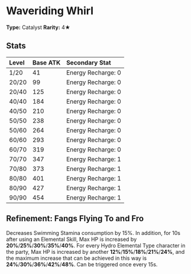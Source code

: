 # Waveriding Whirl

**Type:** Catalyst
**Rarity:** 4★

## Stats

| Level | Base ATK | Secondary Stat |
| :--- | :--- | :--- |
| 1/20 | 41 | Energy Recharge: 0 |
| 20/20 | 99 | Energy Recharge: 0 |
| 20/40 | 125 | Energy Recharge: 0 |
| 40/40 | 184 | Energy Recharge: 0 |
| 40/50 | 210 | Energy Recharge: 0 |
| 50/50 | 238 | Energy Recharge: 0 |
| 50/60 | 264 | Energy Recharge: 0 |
| 60/60 | 293 | Energy Recharge: 0 |
| 60/70 | 319 | Energy Recharge: 0 |
| 70/70 | 347 | Energy Recharge: 1 |
| 70/80 | 373 | Energy Recharge: 1 |
| 80/80 | 401 | Energy Recharge: 1 |
| 80/90 | 427 | Energy Recharge: 1 |
| 90/90 | 454 | Energy Recharge: 1 |

## Refinement: Fangs Flying To and Fro

Decreases Swimming Stamina consumption by 15%. In addition, for 10s after using an Elemental Skill, Max HP is increased by **20%**/**25%**/**30%**/**35%**/**40%**. For every Hydro Elemental Type character in the party, Max HP is increased by another **12%**/**15%**/**18%**/**21%**/**24%**, and the maximum increase that can be achieved in this way is **24%**/**30%**/**36%**/**42%**/**48%**. Can be triggered once every 15s.

